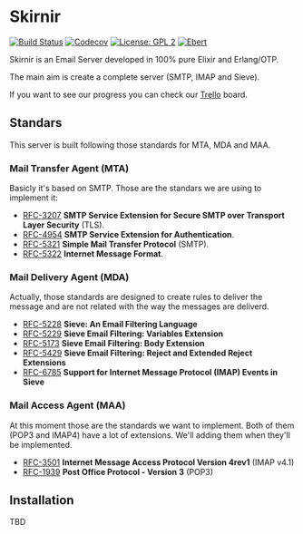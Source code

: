 # Skirnir

[![Build Status](https://img.shields.io/travis/altenwald/skirnir/master.svg)](https://travis-ci.org/altenwald/skirnir)
[![Codecov](https://img.shields.io/codecov/c/github/altenwald/skirnir.svg)](https://codecov.io/gh/altenwald/skirnir)
[![License: GPL 2](https://img.shields.io/github/license/altenwald/skirnir.svg)](https://raw.githubusercontent.com/altenwald/skirnir/master/COPYING)
[![Ebert](https://ebertapp.io/github/altenwald/skirnir.svg)](https://ebertapp.io/github/altenwald/skirnir)

Skirnir is an Email Server developed in 100% pure Elixir and Erlang/OTP.

The main aim is create a complete server (SMTP, IMAP and Sieve).

If you want to see our progress you can check our [Trello](https://trello.com/b/4SRbcC8M/skirnir) board.

## Standars

This server is built following those standards for MTA, MDA and MAA.

### Mail Transfer Agent (MTA)

Basicly it's based on SMTP. Those are the standars we are using to implement it:

- [RFC-3207](https://tools.ietf.org/html/rfc3207) **SMTP Service Extension for Secure SMTP over Transport Layer Security** (TLS).
- [RFC-4954](https://tools.ietf.org/html/rfc4954) **SMTP Service Extension for Authentication**.
- [RFC-5321](https://tools.ietf.org/html/rfc5321) **Simple Mail Transfer Protocol** (SMTP).
- [RFC-5322](https://tools.ietf.org/html/rfc5322) **Internet Message Format**.

### Mail Delivery Agent (MDA)

Actually, those standards are designed to create rules to deliver the message and are not related with the way the messages are deliverd.

- [RFC-5228](https://tools.ietf.org/html/rfc5228) **Sieve: An Email Filtering Language**
- [RFC-5229](https://tools.ietf.org/html/rfc5229) **Sieve Email Filtering: Variables Extension**
- [RFC-5173](https://tools.ietf.org/html/rfc5173) **Sieve Email Filtering: Body Extension**
- [RFC-5429](https://tools.ietf.org/html/rfc5429) **Sieve Email Filtering: Reject and Extended Reject Extensions**
- [RFC-6785](https://tools.ietf.org/html/rfc6785) **Support for Internet Message Protocol (IMAP) Events in Sieve**

### Mail Access Agent (MAA)

At this moment those are the standards we want to implement. Both of them (POP3 and IMAP4) have a lot of extensions. We'll adding them when they'll be implemented.

- [RFC-3501](https://tools.ietf.org/html/rfc3501) **Internet Message Access Protocol Version 4rev1** (IMAP v4.1)
- [RFC-1939](https://tools.ietf.org/html/rfc1939) **Post Office Protocol - Version 3** (POP3)

## Installation

TBD

